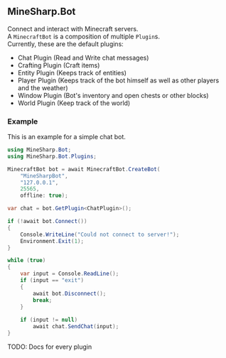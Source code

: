 ## MineSharp.Bot

Connect and interact with Minecraft servers. \
A `MinecraftBot` is a composition of multiple `Plugin`s. \
Currently, these are the default plugins:
 - Chat Plugin (Read and Write chat messages)
 - Crafting Plugin (Craft items)
 - Entity Plugin (Keeps track of entities)
 - Player Plugin (Keeps track of the bot himself as well as other players and the weather)
 - Window Plugin (Bot's inventory and open chests or other blocks)
 - World Plugin (Keep track of the world)

### Example
This is an example for a simple chat bot.
```csharp
using MineSharp.Bot;
using MineSharp.Bot.Plugins;

MinecraftBot bot = await MinecraftBot.CreateBot(
    "MineSharpBot",
    "127.0.0.1",
    25565,
    offline: true);

var chat = bot.GetPlugin<ChatPlugin>();

if (!await bot.Connect()) 
{
    Console.WriteLine("Could not connect to server!");
    Environment.Exit(1);
}

while (true)
{
    var input = Console.ReadLine();
    if (input == "exit") 
    {
        await bot.Disconnect();
        break;
    }
    
    if (input != null)
        await chat.SendChat(input);
}
```

TODO: Docs for every plugin